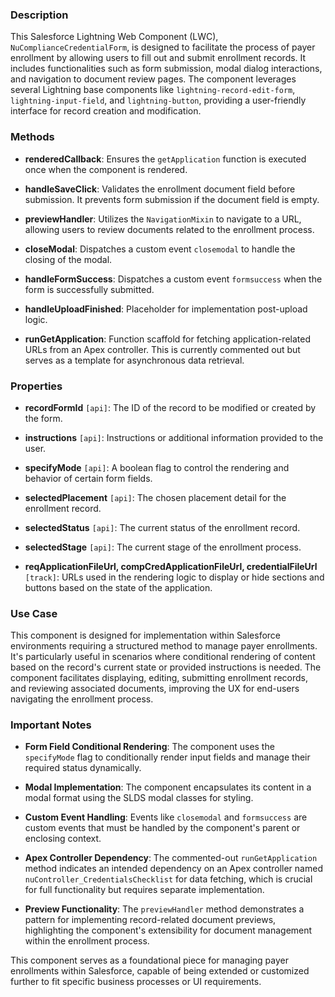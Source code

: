 ### Description

This Salesforce Lightning Web Component (LWC), `NuComplianceCredentialForm`, is designed to facilitate the process of payer enrollment by allowing users to fill out and submit enrollment records. It includes functionalities such as form submission, modal dialog interactions, and navigation to document review pages. The component leverages several Lightning base components like `lightning-record-edit-form`, `lightning-input-field`, and `lightning-button`, providing a user-friendly interface for record creation and modification.

### Methods

- **renderedCallback**: Ensures the `getApplication` function is executed once when the component is rendered.

- **handleSaveClick**: Validates the enrollment document field before submission. It prevents form submission if the document field is empty.

- **previewHandler**: Utilizes the `NavigationMixin` to navigate to a URL, allowing users to review documents related to the enrollment process.

- **closeModal**: Dispatches a custom event `closemodal` to handle the closing of the modal.

- **handleFormSuccess**: Dispatches a custom event `formsuccess` when the form is successfully submitted.

- **handleUploadFinished**: Placeholder for implementation post-upload logic.

- **runGetApplication**: Function scaffold for fetching application-related URLs from an Apex controller. This is currently commented out but serves as a template for asynchronous data retrieval.

### Properties

- **recordFormId** `[api]`: The ID of the record to be modified or created by the form.
  
- **instructions** `[api]`: Instructions or additional information provided to the user.
  
- **specifyMode** `[api]`: A boolean flag to control the rendering and behavior of certain form fields.
  
- **selectedPlacement** `[api]`: The chosen placement detail for the enrollment record.
  
- **selectedStatus** `[api]`: The current status of the enrollment record.
  
- **selectedStage** `[api]`: The current stage of the enrollment process.
  
- **reqApplicationFileUrl, compCredApplicationFileUrl, credentialFileUrl** `[track]`: URLs used in the rendering logic to display or hide sections and buttons based on the state of the application.

### Use Case

This component is designed for implementation within Salesforce environments requiring a structured method to manage payer enrollments. It's particularly useful in scenarios where conditional rendering of content based on the record's current state or provided instructions is needed. The component facilitates displaying, editing, submitting enrollment records, and reviewing associated documents, improving the UX for end-users navigating the enrollment process.

### Important Notes

- **Form Field Conditional Rendering**: The component uses the `specifyMode` flag to conditionally render input fields and manage their required status dynamically.

- **Modal Implementation**: The component encapsulates its content in a modal format using the SLDS modal classes for styling.

- **Custom Event Handling**: Events like `closemodal` and `formsuccess` are custom events that must be handled by the component's parent or enclosing context.

- **Apex Controller Dependency**: The commented-out `runGetApplication` method indicates an intended dependency on an Apex controller named `nuController_CredentialsChecklist` for data fetching, which is crucial for full functionality but requires separate implementation.

- **Preview Functionality**: The `previewHandler` method demonstrates a pattern for implementing record-related document previews, highlighting the component's extensibility for document management within the enrollment process.

This component serves as a foundational piece for managing payer enrollments within Salesforce, capable of being extended or customized further to fit specific business processes or UI requirements.